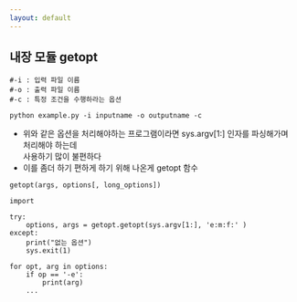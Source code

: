 ```yaml
---
layout: default
---
```

## 내장 모듈 getopt

```
#-i : 입력 파일 이름
#-o : 출력 파일 이름
#-c : 특정 조건을 수행하라는 옵션

python example.py -i inputname -o outputname -c
```
- 위와 같은 옵션을 처리해야하는 프로그램이라면 sys.argv[1:] 인자를 파싱해가며 처리해야 하는데     
    사용하기 많이 불편하다
- 이를 좀더 하기 편하게 하기 위해 나온게 getopt 함수

```
getopt(args, options[, long_options])
```

```
import

try:
    options, args = getopt.getopt(sys.argv[1:], 'e:m:f:' )
except:
    print("없는 옵션")
    sys.exit(1)

for opt, arg in options:
    if op == '-e':
        print(arg)
    ...    
```
